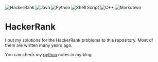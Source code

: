 ![HackerRank](https://img.shields.io/badge/-Hackerrank-2EC866?style=for-the-badge&logo=HackerRank&logoColor=white)
![Java](https://img.shields.io/badge/java-%23ED8B00.svg?style=for-the-badge&logo=java&logoColor=white)
![Python](https://img.shields.io/badge/python-3670A0?style=for-the-badge&logo=python&logoColor=ffdd54)
![Shell Script](https://img.shields.io/badge/shell_script-%23121011.svg?style=for-the-badge&logo=gnu-bash&logoColor=white)
![C++](https://img.shields.io/badge/c++-%2300599C.svg?style=for-the-badge&logo=c%2B%2B&logoColor=white)
![Markdown](https://img.shields.io/badge/markdown-%23000000.svg?style=for-the-badge&logo=markdown&logoColor=white)

# HackerRank

I put my solutions for the HackerRank problems to this repository. Most of them are written many years ago.

You can check my [python](https://fatmakahveci.com/python-note/) notes in my blog.
